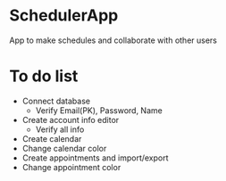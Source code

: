 # SchedulerApp
App to make schedules and collaborate with other users



# To do list

- Connect database
  - Verify Email(PK), Password, Name
- Create account info editor
  - Verify all info
- Create calendar
- Change calendar color
- Create appointments and import/export
- Change appointment color